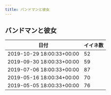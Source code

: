 ```yaml
---
title: バンドマンと彼女
---
```

## バンドマンと彼女

|日付|イイネ数|
|-|-|
|2019-10-29 18:00:33+00:00|52|
|2019-09-30 18:00:33+00:00|59|
|2019-07-06 18:00:33+00:00|87|
|2019-05-16 18:00:34+00:00|70|
|2019-05-05 18:00:33+00:00|76|
